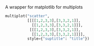 A wrapper for matplotlib for multiplots

``` python
multiplot("scatter", 
          [[[[1,2,3,3],[3,3,2,1]],
            [[1,2,3,3],[3,3,2,1]]],
           [[[1,2,3,3],[3,3,2,1]],
            [[1,2,3,3],[3,3,2,1]]]], 
          style={"suptitle": "title"})
```
